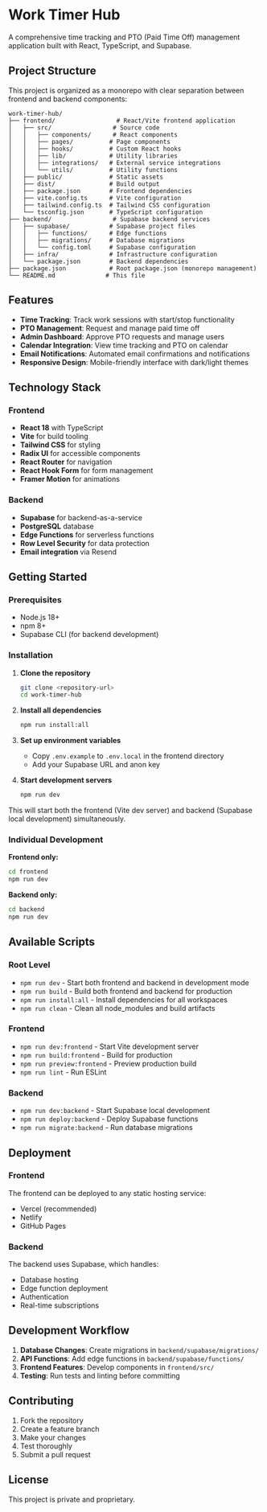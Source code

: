 # Work Timer Hub

A comprehensive time tracking and PTO (Paid Time Off) management application built with React, TypeScript, and Supabase.

## Project Structure

This project is organized as a monorepo with clear separation between frontend and backend components:

```
work-timer-hub/
├── frontend/                 # React/Vite frontend application
│   ├── src/                 # Source code
│   │   ├── components/      # React components
│   │   ├── pages/          # Page components
│   │   ├── hooks/          # Custom React hooks
│   │   ├── lib/            # Utility libraries
│   │   ├── integrations/   # External service integrations
│   │   └── utils/          # Utility functions
│   ├── public/             # Static assets
│   ├── dist/               # Build output
│   ├── package.json        # Frontend dependencies
│   ├── vite.config.ts      # Vite configuration
│   ├── tailwind.config.ts  # Tailwind CSS configuration
│   └── tsconfig.json       # TypeScript configuration
├── backend/                 # Supabase backend services
│   ├── supabase/           # Supabase project files
│   │   ├── functions/      # Edge functions
│   │   ├── migrations/     # Database migrations
│   │   └── config.toml     # Supabase configuration
│   ├── infra/              # Infrastructure configuration
│   └── package.json        # Backend dependencies
├── package.json            # Root package.json (monorepo management)
└── README.md              # This file
```

## Features

- **Time Tracking**: Track work sessions with start/stop functionality
- **PTO Management**: Request and manage paid time off
- **Admin Dashboard**: Approve PTO requests and manage users
- **Calendar Integration**: View time tracking and PTO on calendar
- **Email Notifications**: Automated email confirmations and notifications
- **Responsive Design**: Mobile-friendly interface with dark/light themes

## Technology Stack

### Frontend
- **React 18** with TypeScript
- **Vite** for build tooling
- **Tailwind CSS** for styling
- **Radix UI** for accessible components
- **React Router** for navigation
- **React Hook Form** for form management
- **Framer Motion** for animations

### Backend
- **Supabase** for backend-as-a-service
- **PostgreSQL** database
- **Edge Functions** for serverless functions
- **Row Level Security** for data protection
- **Email integration** via Resend

## Getting Started

### Prerequisites
- Node.js 18+ 
- npm 8+
- Supabase CLI (for backend development)

### Installation

1. **Clone the repository**
   ```bash
   git clone <repository-url>
   cd work-timer-hub
   ```

2. **Install all dependencies**
   ```bash
   npm run install:all
   ```

3. **Set up environment variables**
   - Copy `.env.example` to `.env.local` in the frontend directory
   - Add your Supabase URL and anon key

4. **Start development servers**
   ```bash
   npm run dev
   ```

This will start both the frontend (Vite dev server) and backend (Supabase local development) simultaneously.

### Individual Development

**Frontend only:**
```bash
cd frontend
npm run dev
```

**Backend only:**
```bash
cd backend
npm run dev
```

## Available Scripts

### Root Level
- `npm run dev` - Start both frontend and backend in development mode
- `npm run build` - Build both frontend and backend for production
- `npm run install:all` - Install dependencies for all workspaces
- `npm run clean` - Clean all node_modules and build artifacts

### Frontend
- `npm run dev:frontend` - Start Vite development server
- `npm run build:frontend` - Build for production
- `npm run preview:frontend` - Preview production build
- `npm run lint` - Run ESLint

### Backend
- `npm run dev:backend` - Start Supabase local development
- `npm run deploy:backend` - Deploy Supabase functions
- `npm run migrate:backend` - Run database migrations

## Deployment

### Frontend
The frontend can be deployed to any static hosting service:
- Vercel (recommended)
- Netlify
- GitHub Pages

### Backend
The backend uses Supabase, which handles:
- Database hosting
- Edge function deployment
- Authentication
- Real-time subscriptions

## Development Workflow

1. **Database Changes**: Create migrations in `backend/supabase/migrations/`
2. **API Functions**: Add edge functions in `backend/supabase/functions/`
3. **Frontend Features**: Develop components in `frontend/src/`
4. **Testing**: Run tests and linting before committing

## Contributing

1. Fork the repository
2. Create a feature branch
3. Make your changes
4. Test thoroughly
5. Submit a pull request

## License

This project is private and proprietary.